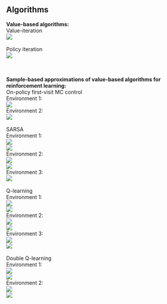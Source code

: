 ## Algorithms
**Value-based algorithms:** <br />
Value-iteration <br />
![](https://github.com/rprasan/Reinforcement-Learning/blob/main/Value-based%20algorithms/Videos%20of%20Results/Value%20Iteration.gif) <br /><br />
Policy iteration <br />
![](https://github.com/rprasan/Reinforcement-Learning/blob/main/Value-based%20algorithms/Videos%20of%20Results/Policy%20Iteration.gif) <br /><br /><br />

**Sample-based approximations of value-based algorithms for reinforcement learning:** <br />
On-policy first-visit MC control <br />
Environment 1: <br />
![](https://github.com/rprasan/Reinforcement-Learning/blob/main/Value-based%20algorithms/Videos%20of%20Results/MC%20Control%20-%201.gif) <br />
Environment 2: <br />
![](https://github.com/rprasan/Reinforcement-Learning/blob/main/Value-based%20algorithms/Videos%20of%20Results/MC%20Control%20-%202.gif) <br /><br />
SARSA <br />
Environment 1: <br />
![](https://github.com/rprasan/Reinforcement-Learning/blob/main/Value-based%20algorithms/Videos%20of%20Results/SARSA%20Control%20-%201.1.gif) <br />
![](https://github.com/rprasan/Reinforcement-Learning/blob/main/Value-based%20algorithms/Videos%20of%20Results/SARSA%20Control%20-%201.2.gif) <br />
Environment 2: <br />
![](https://github.com/rprasan/Reinforcement-Learning/blob/main/Value-based%20algorithms/Videos%20of%20Results/SARSA%20Control%20-%202.1.gif) <br />
![](https://github.com/rprasan/Reinforcement-Learning/blob/main/Value-based%20algorithms/Videos%20of%20Results/SARSA%20Control%20-%202.2.gif) <br />
Environment 3: <br />
![](https://github.com/rprasan/Reinforcement-Learning/blob/main/Value-based%20algorithms/Videos%20of%20Results/SARSA%20Control%20-%203.1.gif) <br />
![]() <br /><br />
Q-learning <br />
Environment 1: <br />
![](https://github.com/rprasan/Reinforcement-Learning/blob/main/Value-based%20algorithms/Videos%20of%20Results/Q%20Learning%20-%201.1.gif) <br />
![](https://github.com/rprasan/Reinforcement-Learning/blob/main/Value-based%20algorithms/Videos%20of%20Results/Q%20Learning%20-%201.2.gif) <br />
Environment 2: <br />
![](https://github.com/rprasan/Reinforcement-Learning/blob/main/Value-based%20algorithms/Videos%20of%20Results/Q%20Learning%20-%202.1.gif) <br />
![](https://github.com/rprasan/Reinforcement-Learning/blob/main/Value-based%20algorithms/Videos%20of%20Results/Q%20Learning%20-%202.2.gif) <br />
Environment 3: <br />
![](https://github.com/rprasan/Reinforcement-Learning/blob/main/Value-based%20algorithms/Videos%20of%20Results/Q%20Learning%20-%203.1.gif) <br />
![](https://github.com/rprasan/Reinforcement-Learning/blob/main/Value-based%20algorithms/Videos%20of%20Results/Q%20Learning%20-%203.2.gif) <br /><br />
Double Q-learning <br />
Environment 1: <br />
![](https://github.com/rprasan/Reinforcement-Learning/blob/main/Value-based%20algorithms/Videos%20of%20Results/Double%20Q%20Learning%20-%201.1.gif) <br />
![](https://github.com/rprasan/Reinforcement-Learning/blob/main/Value-based%20algorithms/Videos%20of%20Results/Double%20Q%20Learning%20-%201.2.gif) <br />
Environment 2: <br />
![](https://github.com/rprasan/Reinforcement-Learning/blob/main/Value-based%20algorithms/Videos%20of%20Results/Double%20Q%20Learning%20-%202.1.gif) <br />
![](https://github.com/rprasan/Reinforcement-Learning/blob/main/Value-based%20algorithms/Videos%20of%20Results/Double%20Q%20Learning%20-%202.2.gif) <br /><br />
